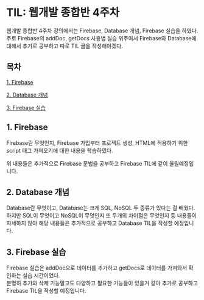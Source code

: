 # TIL: 웹개발 종합반 4주차

웹개발 종합반 4주차 강의에서는 Firebase, Database 개념, Firebase 실습을 하였다.<br>
주로 Firebase의 addDoc, getDocs 사용법 실습 위주여서 Firebase와 Database에 대해서 추가로 공부하고 따로 TIL 글을 작성해야겠다.

## 목차

[1. Firebase](#1-firebase)

[2. Database 개념](#2-database-개념)

[3. Firebase 실습](#3-firebase-실습)

## 1. Firebase

Firebase란 무엇인지, Firebase 가입부터 프로젝트 생성, HTML에 적용하기 위한 script 태그 가져오기에 대한 내용을 학습하였다.

위 내용들은 추가적으로 Firebase 문법을 공부하고 Firebase TIL에 같이 올릴예정입니다.

## 2. Database 개념

Database란 무엇이고, Database는 크게 SQL, NoSQL 두 종류가 있다는 걸 배웠다.<br>
하지만 SQL이 무엇이고 NoSQL이 무엇인지 또 두개의 차이점은 무엇인지 등 내용들이 자세하지 않아 해당 내용들은 추가적으로 공부하고 Database TIL을 작성할 예정입니다.

## 3. Firebase 실습

Firebase 실습은 addDoc으로 데이터를 추가하고 getDocs로 데이터를 가져와서 확인하는 실습 시간이었다.<br>
분명히 추가와 삭제 기능말고도 다양하고 필요한 기능들이 있을거 같아 추가로 공부하고 Firebase TIL을 작성할 예정입니다.